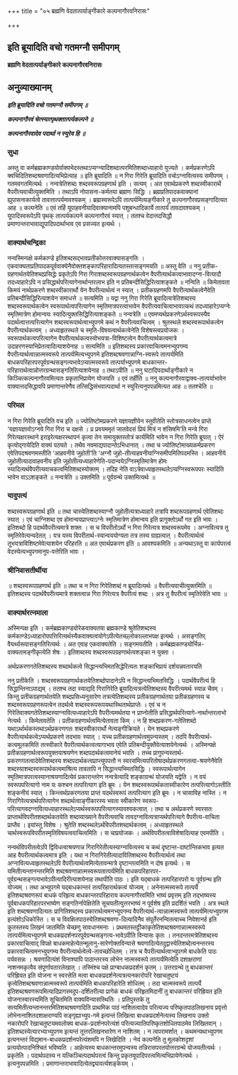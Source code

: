 +++
title = "०५ ब्रह्मणि वेदतात्पर्याङ्गीकारे कल्पनागौरवनिरासः"

+++


## इति ब्रूयादिति वचो गतमग्नौ समीपगम्

**ब्रह्मणि वेदतात्पर्याङ्गीकारे कल्पनागौरवनिरासः**

## **अनुव्याख्यानम्**

***इति ब्रूयादिति वचो गतमग्नौ समीपगम् ॥***

***कल्पनागौरवं चेत्स्यात्पृथक्तात्पर्यकल्पने ॥***

***कल्पनागौरवादेव पदार्था न स्युरेव हि ॥***

### **सुधा**

अस्तु वा कर्मब्रह्मकाण्डयोर्वाक्यभेदस्तथाऽप्यग्न्यादिशब्दात्परमितिशब्दाध्याहारो युज्यते । कर्मप्रकरणेऽपि क्वचिदितिशब्दश्रवणादित्यभिप्रेत्याह ॥ इति ब्रूयादिति ॥ न गिरा गिरेति ब्रूयादिति वचोऽग्नावित्यस्य समीपगम् । गतमवगतमित्यर्थः । नन्वत्रेतिशब्दः शब्दस्वरूपग्रहणार्थ इति । सत्यम् । अत एवार्थप्रकरणे शब्दस्वीकारार्थे वैपरीत्यवाचीत्युक्तमिति । तथाऽपि नोपासना-कर्मतया ब्रह्मणः सिद्धिः । ब्रह्मप्रतिपादकवाक्यानां ह्युपासनाकार्यत्वे तावत्तात्पर्यमावश्यकम् । ब्रह्मस्वरूपेऽपि तात्पर्यमित्यङ्गीकारे तु कल्पनागौरवप्रसङ्गादित्यत आह ॥ कल्पनेति ॥ एवं तर्हि यूपाहवनीयादिवाक्यानामपि पशुबन्धादिकार्ये तात्पर्यं तावदावश्यकम् । यूपादिस्वरूपेऽपि पृथक् तात्पर्यकल्पने कल्पनागौरवं स्यात् । ततश्च वेदात्तदसिद्धौ प्रमाणान्तराभावाद्यूपादिपदार्थाभाव एव प्रसज्यत इत्यर्थः ।

### **वाक्यार्थचन्द्रिका**

नन्वस्मिन्पक्षे कर्मकाण्डे इतिशब्दसद्भावप्रतीकोत्तरवाक्यासङ्गतिः । एकवाक्यताप्रतिपादकपूर्ववाक्येनैवोक्तशङ्कापरिहारादित्यतस्तत्सङ्गमयति ॥ अस्तु वेति ॥ ननु प्रतीक-ग्रहणार्थतयेतिशब्दप्रसिद्धेः प्रकृतेऽपि गिरा गिराशब्दस्वरूपग्रहणार्थकत्वेन वैपरीत्यार्थकत्वाभावादग्ना-वित्यादौ तदध्याहारेऽपि न प्रसिद्धार्थपरित्यागेनार्थान्तरलाभ इति न प्रतिबन्दीसिद्धिरित्याशङ्कते ॥ नन्विति ॥ किमेतावता किमयं नार्थप्रकरणे शब्दस्वीकारार्थो येन वैपरीत्यार्थत्वं न स्यात् । प्रतीकग्रहणमपि वैपरीत्यार्थकत्वेनैवेति प्रतिबन्दीसिद्धिरित्याशयेन समाधत्ते ॥ सत्यमिति ॥ यद्वा ननु गिरा गिरेति ब्रूयादित्यत्रेतिशब्दस्य शब्दस्वरूपार्थकत्वेन स्वरूपार्थत्वपरित्यागेन स्मृतिमात्रपरत्वाभावेन वैपरीत्यवाचित्वाभावात्कथं तदध्याहारेऽप्यग्नेः स्मृतिमात्रेण होमान्वयः स्यादित्युक्तसिद्धिरित्याशङ्कते ॥ नन्वत्रेति ॥ एवमप्यर्थप्रकरणेऽर्थस्वरूपस्यैव पदार्थत्वात्तत्परित्यागेन शब्दस्वरूपार्थत्वाभ्युपगमे कथं न वैपरीत्यवाचित्वम् । श्रुतस्थले शब्दस्वरूपार्थकत्वेन वैपरीत्यार्थकत्वम् । अध्याहृतस्थले च स्मृति-विषयत्वार्थकत्वेनेति विशेषस्त्वप्रयोजकः । स्वरूपार्थकत्वपरित्यागेन वैपरीत्यार्थकत्वस्योभयत्रा-विशिष्टत्वेन वैपरीत्यार्थकत्वमात्रे उदाहरणस्याभिप्रेतत्वादित्याशयेनाह ॥ सत्यमिति ॥ इतिशब्दस्य प्रकारवाचित्वमनभ्युपगम्य वैपरीत्यार्थत्वान्नात्मस्वरूपे तात्पर्यमित्यभ्युपगमे इतिशब्दश्रवणान्नाग्नि-स्वरूपे तात्पर्यमिति बाधकपरिहारपरपूर्वग्रन्थसङ्गत्यभावेऽप्यात्मस्वरूपे तात्पर्याभ्युपगमे बाधकान्तर-परिहारार्थत्वान्नोत्तरग्रन्थासङ्गतिरित्याशयेनाह ॥ तथाऽपीति ॥ ननु घटादिपदार्थाङ्गीकारे न किञ्चित्कल्पनागौरवमित्यतः प्रकृताभिप्रायेण योजयति ॥ एवं तर्हीति ॥ ननु कल्पनागौरवाद्वाक्य-तात्पर्याभावेन वाक्यात्तदसिद्धावपि प्रमाणान्तरेणैव तत्सिद्धिसंभवात्पदार्था न स्युरित्यनुपपन्नमित्यत आह ॥ ततश्चेति ॥

### **परिमल**

न गिरा गिरेति ब्रूयादिति वच इति ॥ ज्योतिष्टोमप्रकरणे यज्ञायज्ञीयेन स्तुवीतेति स्तोत्रसाधनत्वेन प्राप्ते ‘यज्ञायज्ञावोऽग्नये गिरा गिरा च दक्षसे । प्र प्रवयममृतं जातवेदसं प्रियं मित्रं न शंसिषमि’ति मन्त्रे गिरा गिरेत्यक्षरस्थाने इराइरेत्यक्षरस्थापनं कृत्वा तेन समायुक्तस्तोत्रं कार्यमिति भावेन न गिरा गिरेति ब्रूयात् । ऐरं कृत्वोद्गायेदिति वाक्यं पठ्यते । तथैव नवमाद्यपादान्तेऽभिधानात् । तथा च ज्योतिष्टोमाख्यकर्मप्रकरण एवेतिपदश्रवणमस्तीति ‘आहवनीये जुहोती’ति ‘अग्नौ जुहो-तीत्याहवनीयाग्निसमीपमितिपदमस्ति । आहवनीये जुहोतीत्यादावाहवनीय इति जुहोतीत्यध्याहारेणेति-पदान्वयेऽग्निस्मृतिमात्रेण होमः स्यादित्यर्थवैपरीत्यवाचकत्वमितिशब्दस्योक्तम् । तदिह नेति वाऽत्रेवाध्याहृतस्थलेऽप्यग्निस्वरूपपरः स्यादिति भावेन वाऽऽशङ्कते ॥ नन्वत्रेति ॥ उक्तमिति ॥ पूर्वग्रन्थे उक्तमित्यर्थः ॥

### **यादुपत्यं**

शब्दस्वरूपग्रहणार्थ इति ॥ तथा चास्येतिशब्दस्याग्नौ जुहोतीत्यत्राध्याहारे तत्रापि शब्दरूपग्रहणार्थ एवेतिशब्दः स्यात् । एवं चाग्निशब्द एव होमान्वयप्राप्त्याऽग्नेः स्मृतिमात्रेण होमान्वय इति प्रागुक्तोऽर्थो गत इति भावः । इतिशब्दो हि पदार्थवैपरीत्यमात्रे शक्तः । स च विपरीतोऽर्थो न गिरा गिरेत्यत्र शब्दस्वरूपमेव । अग्नावित्यत्र तु स्मृतिरेवेत्यन्यदेतत् । यत्र यस्य विपरीतार्थ-स्यान्वययोग्यता तत्र तस्य ग्राह्यत्वात् । वैपरीत्यार्थत्वं तूभयत्राविशिष्टमेवेत्याशयेन परिहरति ॥ अत एवार्थप्रकरण इति ॥ आवश्यकमिति ॥ अन्यथाऽस्तु वा कार्यपरत्वं वेदस्येत्यभ्युपगमानुप-पत्तेरिति भावः ।

### **श्रीनिवासतीर्थीया**

॥ शब्दस्वरूपग्रहणार्थ इति ॥ तथा च न गिरा गिरेतिशब्दं न ब्रूयादित्यर्थः ॥ वैपरीत्यवाचीत्युक्तमिति ॥ इतिशब्दस्य पदार्थवैपरीत्यमात्रे शक्तत्वान्न गिरा गिरेत्यत्र वैपरीत्यं शब्दः । अत्र तु वैपरीत्यं स्मृतिरेवेति भावः ॥

### **वाक्यार्थरत्नमाला**

अस्मिन्पक्ष इति । कर्मब्रह्मकाण्डयोरेकवाक्यतया ब्रह्मकाण्डे श्रुतेतिशब्दस्य कर्मकाण्डेऽध्याहारोपपत्तिरित्यर्थस्यैकवाक्यत्वयोगेऽपीत्येतच्छ्लोकाल्लाभपक्ष इत्यर्थः । असङ्गतिर् वैयर्थ्यरूपासङ्गतिरित्यर्थः । अत एवाह एकवाक्यतेति । सङ्गमयतीति । कर्मब्रह्मकाण्डयोर्भिन्न-वाक्यतामङ्गीकृत्येति शेषः । इतिशब्दस्य शब्दस्वरूपग्रहणार्थत्वशङ्का न युक्ता ।

अर्थप्रकरणगतेतिशब्दस्य शब्दार्थकत्वे सिद्धान्त्यभिमतसिद्धेरित्यतः शङ्काभिप्रायं दर्शयन्नवतारयति

ननु प्रतीकेति । शब्दस्वरूपग्रहणार्थकतयेतिशब्दोपादानेऽपि न सिद्धान्त्यभिमतसिद्धिः । पदार्थवैपरीत्यं हि सिद्धान्तिनाऽपाद्यम् । ततश्च तदा स्याद्यदि गिरागिरेति ब्रूयादित्यत्रत्येतिशब्दस्य वैपरीत्यमर्थः स्यान्न चैवम् । किन्तु प्रतीकग्रहणार्थतयेति शब्दप्रसिध्यनुसारेण तत्रत्येतिशब्दस्य प्रतीकग्रहणार्थतया प्रतीकग्रहणस्य च शब्दस्वरूपग्रहणरूपत्वेन तदर्थत्वे शब्दस्वरूपरूपयथास्थितार्थप्राप्तेः । एवं च न गिरेतिवाक्यगतेतिशब्दस्याग्नावित्यध्याहारेऽपि वैपरीत्यमर्थतया न प्राप्नोतीति प्रसिद्धार्थपरित्यागे-नार्थान्तरलाभो नेत्यर्थः । किमेतावतेति । प्रतीकग्रहणार्थत्वमित्येतावता किम् । न हि शब्दप्रकरण-गतेतिशब्दो यथाऽर्थार्थकस्तथाऽर्थप्रकरणगतः शब्दस्वीकारार्थो नेत्यङ्गीक्रियते । येन शब्दप्रकरणे वैपरीत्यार्थकत्वेऽप्यर्थप्रकरणे तदभावः स्यात् । यच्च प्रतीकग्रहणार्थत्वमुपन्यस्तम् । तदपि वैपरीत्यार्थ-कत्वमूलकमिति तत्स्वीकारे वैपरीत्यार्थकत्वत्यागाभाव एवेति प्रतिबन्दीयुक्तैवेत्याशयेनेत्यर्थः । अस्मिन्पक्षे प्रतीकग्रहणार्थत्वरूपयुक्तयाश्रयणेन शब्दपदार्थकत्वमानेयं भवति । तच्च प्रागुपन्यस्तार्थ-प्रकरणगतत्वादेवेतिशब्दस्य शब्दपदार्थकत्वप्राप्त्युपपत्तौ न स्वरसमित्यपरितोषादर्थप्रकरणगतत्वा-श्रयणेनैवेति शब्दस्याशब्दस्वरूपार्थकत्वमाश्रित्य तावतापि न सिद्धान्त्यभिमतसिद्धिः । स्वरूपार्थत्यागेन स्मृतिमात्रपरत्वस्यानाश्रयणादित्येवं प्रकारान्तरेण नन्वत्रेत्यादि शङ्काग्रन्थं योजयति यद्वेति । न वयं स्वरूपपरित्यागो नाम यः कश्चन तत्परित्याग इति ब्रूमः । येन शब्दस्वरूपार्थकतास्वीकारेण तत्परित्यागोऽस्तीति शङ्कनीयं स्यात् । किन्त्वर्थप्रकरणतया प्राप्तं यदर्थस्वरूपं तत्परित्याग इति ब्रूमः । न चासाविह नास्ति । न गिरागिरेत्यत्रार्थपरित्यागेन शब्दार्थत्वाङ्गीकारस्य भवता स्वीकारेण स्वरूप-परित्यागवदग्नावित्यध्याहारस्थलेऽप्यर्थस्वरूपपरित्यागस्यावश्यकत्वात् । तथा च अर्थप्रकरणे स्वरसतः प्राप्तार्थविपरीतशब्दार्थकतयेति शब्दव्याख्याने वैपरीत्यवाचि तावदग्नावित्यत्राप्यर्थपरित्यागे वैपरीत्य-वाचिता प्राप्तैव । इयांस्तु विशेषः । श्रुतेति शब्दस्थलेऽर्थविपरीतशब्दार्थकत्वम् । अध्याहृतस्थले चार्थस्वरूपविपरीतस्मृतिविषयत्ववाचित्वमिति । स चाप्रयोजकः । अर्थविपरीतत्वाविशेषादित्याह एवमपीति ।

नन्वर्थविपरीतत्वेऽपि द्विविधत्वाश्रयणान्न गिरागिरेतीत्यस्याग्नावित्यस्य च कथं दृष्टान्त-दार्ष्टान्तिकभाव इत्यत आह वैपरीत्यार्थकत्वमात्र इति । यथा न गिरागिरेतीत्यादावितिशब्दस्य वैपरीत्यार्थत्वं तथा अग्नावित्यध्याहृतस्थलेऽपि वैपरीत्यार्थत्वमित्येतावन्मात्रे दृष्टान्तत्वमिति न दोष इत्यर्थः । स यमितीत्यन्तानन्तरमिति शब्दश्रवणान्नात्मस्वरूपतात्पर्यमिति बाधकपरिहारपर-पूर्वग्रन्थसङ्गत्यभावेऽपीत्यादिरीत्याशयेनाह तथापीति पाठः । इति यद्बाधकं तत्परिहारपरो यः पूर्वग्रन्थ इति योज्यम् । तथा अभ्युपगमे यद्बाधकान्तरं तत्परिहारार्थकत्वं योज्यम् । अनेनात्मस्वरूपे तात्पर्ये इतिशब्दश्रवणरूपं बाधकं परिहृत्य बाधकान्तरपरिहाराय कल्पनागौरवमिति भाष्यं प्रवृत्तम् इति तद्भाष्यस्य पूर्वबाधकपरिहारपरभाष्येण सङ्गतिर्नापेक्षितेति सूचयतीत्युत्तरभाष्यं न पूर्वशेष इति प्रदर्शितं भवति । अत्र स्थले इति शब्दश्रवणादित्यतः प्रागितिशब्दस्य प्रकारार्थत्वमनभ्युपगम्य वैपरीत्यार्थ-त्वान्नात्मस्वरूपे तात्पर्यमित्यभ्युपगम इत्यंशोऽधिकोस्ति । स च विवक्षितपाठस्येतिशब्दश्रवणा-दित्यादिनैव संपूर्तेरनन्वितत्वाच्च निवेशानर्ह इति कुतस्तस्य लिखनं जातमिति चेच्छणु सावधानमनाः । प्रथमतस्तट्टीकाकृतेतिशब्दश्रवणान्नात्मस्वरूपे तात्पर्यमित्यभ्युपगमे बाधकप्रदर्शनपरपूर्वग्रन्थसङ्गत्य-भावेऽपीति विन्यासः कृतः । तनदन्तरमत्रेतिशब्दस्य प्रकारवाचित्वाद् विपक्षे बाधकमाहेत्येतन्मूलानु-सारेणोक्तविन्यासे श्रवणादित्येतदुद्वास्येतिशब्देत्यनन्तरस्य प्रकारवाचित्वमनभ्युपगम्य वैपरीत्यार्थत्वेत्ये-तावच्छोधितम् । तत्र च वैपरीत्यार्थत्वाभ्युपगमे बाधकेति पाठः पर्यवसन्नः । श्रवणादित्यंशं विनाश्यापि पाठान्तरस्य लोभेन नात्मस्वरूपे तात्पर्यमित्येति दशाक्षराणां नाशनमकृत्वैव संपूर्णावतारलेखात् । तस्मिंश्च पक्षे प्राग्बाधकप्रदर्शनं कृतम् । उत्तरग्रन्थे तु बाधकान्तरं परिह्रियत इति योजना न स्वरसेति मत्वा बाधकप्रदर्शनेत्यत्रत्यनकारोपरि रेखाचतुष्टयं कृत्वेतिशब्दश्रवणान्नात्मस्वरूपे तात्पर्यमिति बाधकपरिहारेति शोधितम् । तदा चात्मस्वरूपे तात्पर्ये इतिशब्दश्रवणरूपमित्यादिप्रागस्मदुप-दर्शितरीत्या प्रागेकं बाधकं परिहृतमिदानीं तु बाधकान्तरं परिह्रियत इति योजनास्वारस्यमिति सूचितमिति वाक्यविन्यासस्थितिः । प्रतिपुस्तके तु सत्यमितीत्यन्तानन्तरमितिशब्दश्रवणादिति प्राथमिक पाठं नाशितत्वादेव परित्यज्य परिष्कृतपाठलिखनाय प्रवृत्तो लोभेनानाशितदशाक्षराण्यपि सङ्गृह्याभ्युप-गमे इत्यन्तं लिखित्वा बाधकप्रदर्शनेत्यस्य लिखनाय उक्तो नकारोपरि रेखाचतुष्टयमवलोक्य बाधक-प्रदर्शनपरेत्यंशं परित्यज्यातिपरिष्कृतशोधितपाठमेव लिखितवान् । इतिशब्दस्येत्यारभ्याभ्युपगम इत्यन्तं तूत्तरलिखनभारेण न नाशितम् । न त्वपरामर्शात् । कथमन्यथाभ्युपगम इत्यनन्तरं विद्यमान-बाधकप्रदर्शनपरेत्यंशमपि न लिखेदिति । नेयं कल्पनेति तु मूलकोशदृशां प्रत्ययोत्पादनिश्चितं भविष्यति । आहेत्यस्य बाधकान्तरमुपन्यस्य तन्निरासपरतयोत्तरग्रन्थे योजयतीत्यर्थः । प्रकृतेति । पदार्थपदस्य न यत्किञ्चित्पदार्थपरत्वं किन्तु प्रकृतयूपादिपरत्वमित्यभिप्रायेणेत्यर्थः । इत्यनुपपन्नमिति । प्रमाणान्तराभावादित्येतद्व्यावर्त्यशङ्केयम् ।



